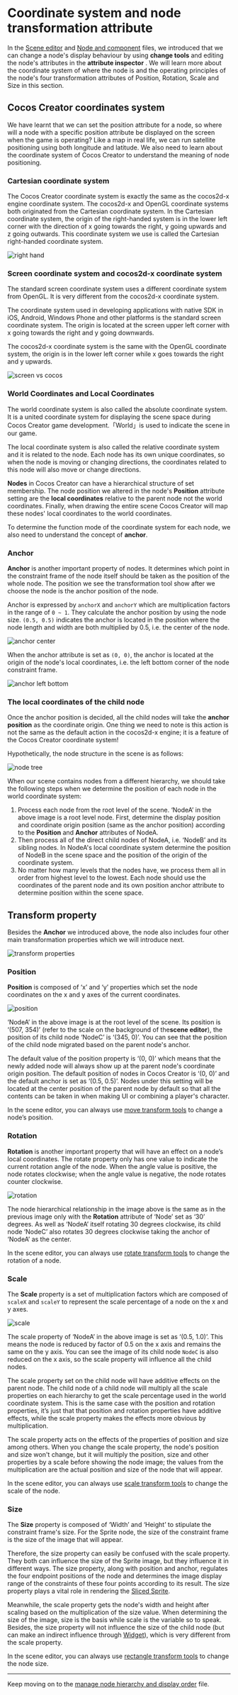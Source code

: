 # Coordinate system and node transformation attribute

In the [Scene editor](../basics/editor-panels/scene.md) and [Node and component](node-component.md) files, we introduced that we can change a node's display behaviour by using **change tools** and editing the node's attributes in the **attribute inspector** . We will learn more about the coordinate system of where the node is and the operating principles of the node's four transformation attributes of Position, Rotation, Scale and Size in this section.

## Cocos Creator coordinates system

We have learnt that we can set the position attribute for a node, so where will a node with a specific position attribute be displayed on the screen when the game is operating? Like a map in real life, we can run satellite positioning using both longitude and latitude. We also need to learn about the coordinate system of Cocos Creator to understand the meaning of node positioning.

### Cartesian coordinate system

The Cocos Creator coordinate system is exactly the same as the cocos2d-x engine coordinate system. The cocos2d-x and OpenGL coordinate systems both originated from the Cartesian coordinate system. In the Cartesian coordinate system, the origin of the right-handed system is in the lower left corner with the direction of x going towards the right, y going upwards and z going outwards. This coordinate system we use is called the Cartesian right-handed coordinate system.

![right hand](transform/right_hand.png)

### Screen coordinate system and cocos2d-x coordinate system

The standard screen coordinate system uses a different coordinate system from OpenGL. It is very different from the cocos2d-x coordinate system.

The coordinate system used in developing applications with native SDK in iOS, Android, Windows Phone and other platforms is the standard screen coordinate system. The origin is located at the screen upper left corner with x going towards the right and y going downwards.

The cocos2d-x coordinate system is the same with the OpenGL coordinate system, the origin is in the lower left corner while x goes towards the right and y upwards.

![screen vs cocos](transform/screen_vs_world.png)

### World Coordinates and Local Coordinates

The world coordinate system is also called the absolute coordinate system. It is a united coordinate system for displaying the scene space during Cocos Creator game development.「World」is used to indicate the scene in our game.

The local coordinate system is also called the relative coordinate system and it is related to the node. Each node has its own unique coordinates, so when the node is moving or changing directions, the coordinates related to this node will also move or change directions.

**Nodes** in Cocos Creator can have a hierarchical structure of set membership. The node position we altered in the node's **Position** attribute setting are the **local coordinates** relative to the parent node not the world coordinates. Finally, when drawing the entire scene Cocos Creator will map these nodes' local coordinates to the world coordinates.

To determine the function mode of the coordinate system for each node, we also need to understand the concept of **anchor**.

### Anchor

**Anchor** is another important property of nodes. It determines which point in the constraint frame of the node itself should be taken as the position of the whole node. The position we see the transformation tool show after we choose the node is the anchor position of the node.

Anchor is expressed by `anchorX` and `anchorY` which are multiplication factors in the range of `0 ~ 1`. They calculate the anchor position by using the node size. `(0.5, 0.5)` indicates the anchor is located in the position where the node length and width are both multiplied by 0.5, i.e. the center of the node.

![anchor center](transform/anchor_center.png)

When the anchor attribute is set as `(0, 0)`, the anchor is located at the origin of the node's local coordinates, i.e. the left bottom corner of the node constraint frame.

![anchor left bottom](transform/anchor_left_bottom.png)


### The local coordinates of the child node

Once the anchor position is decided, all the child nodes will take the **anchor position** as the coordinate origin. One thing we need to note is this action is not the same as the default action in the cocos2d-x engine; it is a feature of the Cocos Creator coordinate system!

Hypothetically, the node structure in the scene is as follows:

![node tree](transform/node_tree.png)

When our scene contains nodes from a different hierarchy, we should take the following steps when we determine the position of each node in the world coordinate system:

1. Process each node from the root level of the scene. ‘NodeA’ in the above image is a root level node. First, determine the display position and coordinate origin position (same as the anchor position) according to the **Position** and **Anchor** attributes of NodeA.
2. Then process all of the direct child nodes of NodeA, i.e. ‘NodeB’ and its sibling nodes. In NodeA's local coordinate system determine the position of NodeB in the scene space and the position of the origin of the coordinate system.
3. No matter how many levels that the nodes have, we process them all in order from highest level to the lowest. Each node should use the coordinates of the parent node and its own position anchor attribute to determine position within the scene space.

## Transform property

Besides the **Anchor** we introduced above, the node also includes four other main transformation properties which we will introduce next.

![transform properties](transform/transform_properties.png)

### Position

**Position** is composed of ‘x’ and ‘y’ properties which set the node coordinates on the x and y axes of the current coordinates.

![position](transform/position.png)

‘NodeA’ in the above image is at the root level of the scene. Its position is ‘(507, 354)’ (refer to the scale on the background of the**scene editor**), the position of its child node ‘NodeC’ is ‘(345, 0)’. You can see that the position of the child node migrated based on the parent node's anchor.

The default value of the position property is ‘(0, 0)’ which means that the newly added node will always show up at the parent node's coordinate origin position. The default position of nodes in Cocos Creator is ‘(0, 0)’ and the default anchor is set as ‘(0.5, 0.5)’. Nodes under this setting will be located at the center position of the parent node by default so that all the contents can be taken in when making UI or combining a player's character.

In the scene editor, you can always use [move transform tools](../basics/editor-panels/scene.md#--9) to change a node’s position.

### Rotation

**Rotation** is another important property that will have an effect on a node’s local coordinates. The rotate property only has one value to indicate the current rotation angle of the node. When the angle value is positive, the node rotates clockwise; when the angle value is negative, the node rotates counter clockwise.

![rotation](transform/rotation.png)

The node hierarchical relationship in the image above is the same as in the previous image only with the **Rotation** attribute of ‘Node’ set as ‘30’ degrees. As well as ‘NodeA’ itself rotating 30 degrees clockwise, its child node ‘NodeC’ also rotates 30 degrees clockwise taking the anchor of ‘NodeA’ as the center.

In the scene editor, you can always use [rotate transform tools](../basics/editor-panels/scene.md#--10) to change the rotation of a node.

### Scale

The **Scale** property is a set of multiplication factors which are composed of `scaleX` and `scaleY` to represent the scale percentage  of a node on the x and y axes.

![scale](transform/scale.png)

The scale property of ‘NodeA’ in the above image is set as ‘(0.5, 1.0)’. This means the node is reduced by factor of 0.5 on the x axis and remains the same on the y axis. You can see the image of its child node `NodeC` is also reduced on the x axis, so the scale property will influence all the child nodes.

The scale property set on the child node will have additive effects on the parent node. The child node of a child node will multiply all the scale properties on each hierarchy to get the scale percentage used in the world coordinate system. This is the same case with the position and rotation properties, it’s just that that position and rotation properties have additive effects, while the scale property makes the effects more obvious by multiplication.

The scale property acts on the effects of the properties of position and size among others. When you change the scale property, the node's position and size won't change, but it will multiply the position, size and other properties by a scale before showing the node image; the values from the multiplication are the actual position and size of the node that will appear.

In the scene editor, you can always use [scale transform tools](../basics/editor-panels/scene.md#--11) to change the scale of the node.

### Size

The **Size** property is composed of ‘Width’ and ‘Height’ to stipulate the constraint frame's size. For the Sprite node, the size of the constraint frame is the size of the image that will appear.

Therefore, the size property can easily be confused with the scale property. They both can influence the size of the Sprite image, but they influence it in different ways. The size property, along with position and anchor, regulates the four endpoint positions of the node and determines the image display range of the constraints of these four points according to its result. The size property plays a vital role in rendering the [Sliced Sprite](../ui/sliced-sprite.md).

Meanwhile, the scale property gets the node's width and height after scaling based on the multiplication of the size value. When determining the size of the image, size is the basis while scale is the variable so to speak. Besides, the size property will not influence the size of the child node (but can make an indirect influence through [Widget](../ui/widget-align.md)), which is very different from the scale property.

In the scene editor, you can always use [rectangle transform tools](../basics/editor-panels/scene.md#--11) to change the node size.

---

Keep moving on to the [manage node hierarchy and display order](node-tree.md) file.
